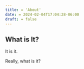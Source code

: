 ```yaml
---
title: = 'About'
date: = 2024-02-04T17:04:28-06:00
draft: = false
---
```

## What is It?

It is it.

Really, what is it?